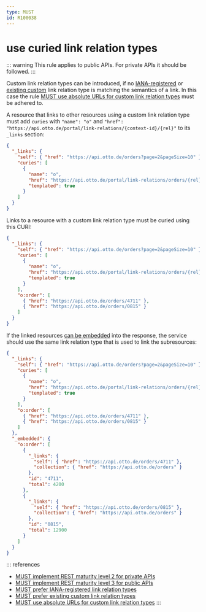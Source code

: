 ```yaml
---
type: MUST
id: R100038
---
```


# use curied link relation types

::: warning
This rule applies to public APIs. For private APIs it should be followed.
:::

Custom link relation types can be introduced, if no [IANA-registered](@guidelines/R100036) or [existing custom](@guidelines/R100035) link relation type is matching the semantics of a link.
In this case the rule [MUST use absolute URLs for custom link relation types](@guidelines/R100037) must be adhered to.

A resource that links to other resources using a custom link relation type must add `curies` with `"name": "o"` and `"href": "https://api.otto.de/portal/link-relations/{context-id}/{rel}"` to its `_links` section:

```json
{
  "_links": {
    "self": { "href": "https://api.otto.de/orders?page=2&pageSize=10" },
    "curies": [
      {
        "name": "o",
        "href": "https://api.otto.de/portal/link-relations/orders/{rel}",
        "templated": true
      }
    ]
  }
}
```

Links to a resource with a custom link relation type must be curied using this CURI:

```json
{
  "_links": {
    "self": { "href": "https://api.otto.de/orders?page=2&pageSize=10" },
    "curies": [
      {
        "name": "o",
        "href": "https://api.otto.de/portal/link-relations/orders/{rel}",
        "templated": true
      }
    ],
    "o:order": [
      { "href": "https://api.otto.de/orders/4711" },
      { "href": "https://api.otto.de/orders/0815" }
    ]
  }
}
```

If the linked resources [can be embedded](@guidelines/R000041) into the response, the service should use the same link relation type that is used to link the subresources:

```json
{
  "_links": {
    "self": { "href": "https://api.otto.de/orders?page=2&pageSize=10" },
    "curies": [
      {
        "name": "o",
        "href": "https://api.otto.de/portal/link-relations/orders/{rel}",
        "templated": true
      }
    ],
    "o:order": [
      { "href": "https://api.otto.de/orders/4711" },
      { "href": "https://api.otto.de/orders/0815" }
    ]
  },
  "_embedded": {
    "o:order": [
      {
        "_links": {
          "self": { "href": "https://api.otto.de/orders/4711" },
          "collection": { "href": "https://api.otto.de/orders" }
        },
        "id": "4711",
        "total": 4200
      },
      {
        "_links": {
          "self": { "href": "https://api.otto.de/orders/0815" },
          "collection": { "href": "https://api.otto.de/orders" }
        },
        "id": "0815",
        "total": 12900
      }
    ]
  }
}
```

::: references

- [MUST implement REST maturity level 2 for private APIs](@guidelines/R000032)
- [MUST implement REST maturity level 3 for public APIs](@guidelines/R000033)
- [MUST prefer IANA-registered link relation types](@guidelines/R100036)
- [MUST prefer existing custom link relation types](@guidelines/R100035)
- [MUST use absolute URLs for custom link relation types](@guidelines/R100037)
  :::
